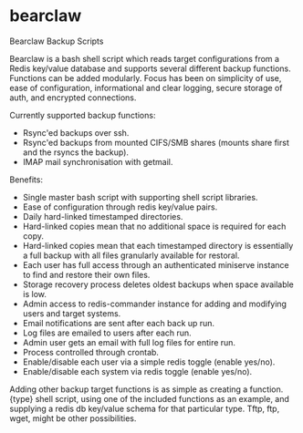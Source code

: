 # bearclaw
Bearclaw Backup Scripts

Bearclaw is a bash shell script which reads target configurations from a Redis key/value database and supports several different backup functions. Functions can be added modularly.  Focus has been on simplicity of use, ease of configuration, informational and clear logging, secure storage of auth, and encrypted connections.

Currently supported backup functions:
  * Rsync'ed backups over ssh.
  * Rsync'ed backups from mounted CIFS/SMB shares (mounts share first and the rsyncs the backup).
  * IMAP mail synchronisation with getmail.
  
Benefits:
  * Single master bash script with supporting shell script libraries.
  * Ease of configuration through redis key/value pairs.
  * Daily hard-linked timestamped directories.
  * Hard-linked copies mean that no additional space is required for each copy.
  * Hard-linked copies mean that each timestamped directory is essentially a full backup with all files granularly available for restoral.
  * Each user has full access through an authenticated miniserve instance to find and restore their own files.
  * Storage recovery process deletes oldest backups when space available is low.
  * Admin access to redis-commander instance for adding and modifying users and target systems.
  * Email notifications are sent after each back up run.
  * Log files are emailed to users after each run.
  * Admin user gets an email with full log files for entire run.
  * Process controlled through crontab.
  * Enable/disable each user via a simple redis toggle (enable yes/no).
  * Enable/disable each system via redis toggle (enable yes/no).

Adding other backup target functions is as simple as creating a function.{type} shell script, using one of the included functions as an example, and supplying a redis db key/value schema for that particular type. Tftp, ftp, wget, might be other possibilities.

